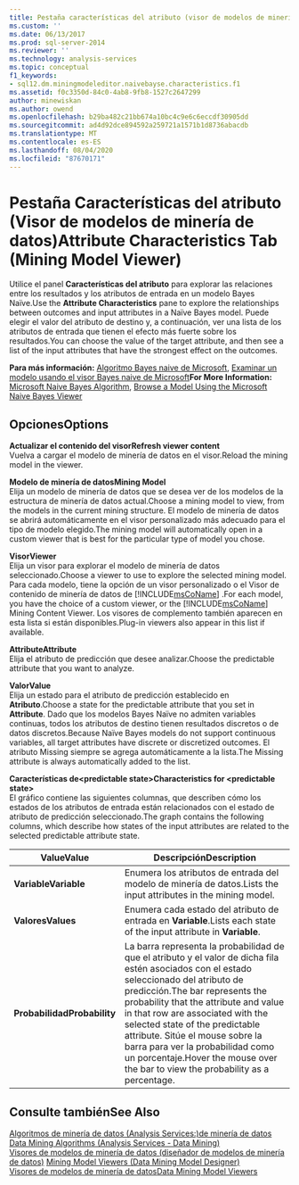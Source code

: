 ```yaml
---
title: Pestaña características del atributo (visor de modelos de minería de datos) | Microsoft Docs
ms.custom: ''
ms.date: 06/13/2017
ms.prod: sql-server-2014
ms.reviewer: ''
ms.technology: analysis-services
ms.topic: conceptual
f1_keywords:
- sql12.dm.miningmodeleditor.naivebayse.characteristics.f1
ms.assetid: f0c3350d-84c0-4ab8-9fb8-1527c2647299
author: minewiskan
ms.author: owend
ms.openlocfilehash: b29ba482c21bb674a10bc4c9e6c6eccdf30905dd
ms.sourcegitcommit: ad4d92dce894592a259721a1571b1d8736abacdb
ms.translationtype: MT
ms.contentlocale: es-ES
ms.lasthandoff: 08/04/2020
ms.locfileid: "87670171"
---
```

# <a name="attribute-characteristics-tab-mining-model-viewer"></a><span data-ttu-id="4412e-102">Pestaña Características del atributo (Visor de modelos de minería de datos)</span><span class="sxs-lookup"><span data-stu-id="4412e-102">Attribute Characteristics Tab (Mining Model Viewer)</span></span>
  <span data-ttu-id="4412e-103">Utilice el panel **Características del atributo** para explorar las relaciones entre los resultados y los atributos de entrada en un modelo Bayes Naïve.</span><span class="sxs-lookup"><span data-stu-id="4412e-103">Use the **Attribute Characteristics** pane to explore the relationships between outcomes and input attributes in a Naïve Bayes model.</span></span> <span data-ttu-id="4412e-104">Puede elegir el valor del atributo de destino y, a continuación, ver una lista de los atributos de entrada que tienen el efecto más fuerte sobre los resultados.</span><span class="sxs-lookup"><span data-stu-id="4412e-104">You can choose the value of the target attribute, and then see a list of the input attributes that have the strongest effect on the outcomes.</span></span>  
  
 <span data-ttu-id="4412e-105">**Para más información:** [Algoritmo Bayes naive de Microsoft](data-mining/microsoft-naive-bayes-algorithm.md), [Examinar un modelo usando el visor Bayes naive de Microsoft](data-mining/browse-a-model-using-the-microsoft-naive-bayes-viewer.md)</span><span class="sxs-lookup"><span data-stu-id="4412e-105">**For More Information:** [Microsoft Naive Bayes Algorithm](data-mining/microsoft-naive-bayes-algorithm.md), [Browse a Model Using the Microsoft Naive Bayes Viewer](data-mining/browse-a-model-using-the-microsoft-naive-bayes-viewer.md)</span></span>  
  
## <a name="options"></a><span data-ttu-id="4412e-106">Opciones</span><span class="sxs-lookup"><span data-stu-id="4412e-106">Options</span></span>  
 <span data-ttu-id="4412e-107">**Actualizar el contenido del visor**</span><span class="sxs-lookup"><span data-stu-id="4412e-107">**Refresh viewer content**</span></span>  
 <span data-ttu-id="4412e-108">Vuelva a cargar el modelo de minería de datos en el visor.</span><span class="sxs-lookup"><span data-stu-id="4412e-108">Reload the mining model in the viewer.</span></span>  
  
 <span data-ttu-id="4412e-109">**Modelo de minería de datos**</span><span class="sxs-lookup"><span data-stu-id="4412e-109">**Mining Model**</span></span>  
 <span data-ttu-id="4412e-110">Elija un modelo de minería de datos que se desea ver de los modelos de la estructura de minería de datos actual.</span><span class="sxs-lookup"><span data-stu-id="4412e-110">Choose a mining model to view, from the models in the current mining structure.</span></span> <span data-ttu-id="4412e-111">El modelo de minería de datos se abrirá automáticamente en el visor personalizado más adecuado para el tipo de modelo elegido.</span><span class="sxs-lookup"><span data-stu-id="4412e-111">The mining model will automatically open in a custom viewer that is best for the particular type of model you chose.</span></span>  
  
 <span data-ttu-id="4412e-112">**Visor**</span><span class="sxs-lookup"><span data-stu-id="4412e-112">**Viewer**</span></span>  
 <span data-ttu-id="4412e-113">Elija un visor para explorar el modelo de minería de datos seleccionado.</span><span class="sxs-lookup"><span data-stu-id="4412e-113">Choose a viewer to use to explore the selected mining model.</span></span> <span data-ttu-id="4412e-114">Para cada modelo, tiene la opción de un visor personalizado o el Visor de contenido de minería de datos de [!INCLUDE[msCoName](../includes/msconame-md.md)] .</span><span class="sxs-lookup"><span data-stu-id="4412e-114">For each model, you have the choice of a custom viewer, or the [!INCLUDE[msCoName](../includes/msconame-md.md)] Mining Content Viewer.</span></span> <span data-ttu-id="4412e-115">Los visores de complemento también aparecen en esta lista si están disponibles.</span><span class="sxs-lookup"><span data-stu-id="4412e-115">Plug-in viewers also appear in this list if available.</span></span>  
  
 <span data-ttu-id="4412e-116">**Attribute**</span><span class="sxs-lookup"><span data-stu-id="4412e-116">**Attribute**</span></span>  
 <span data-ttu-id="4412e-117">Elija el atributo de predicción que desee analizar.</span><span class="sxs-lookup"><span data-stu-id="4412e-117">Choose the predictable attribute that you want to analyze.</span></span>  
  
 <span data-ttu-id="4412e-118">**Valor**</span><span class="sxs-lookup"><span data-stu-id="4412e-118">**Value**</span></span>  
 <span data-ttu-id="4412e-119">Elija un estado para el atributo de predicción establecido en **Atributo**.</span><span class="sxs-lookup"><span data-stu-id="4412e-119">Choose a state for the predictable attribute that you set in **Attribute**.</span></span> <span data-ttu-id="4412e-120">Dado que los modelos Bayes Naïve no admiten variables continuas, todos los atributos de destino tienen resultados discretos o de datos discretos.</span><span class="sxs-lookup"><span data-stu-id="4412e-120">Because Naïve Bayes models do not support continuous variables, all target attributes have discrete or discretized outcomes.</span></span> <span data-ttu-id="4412e-121">El atributo Missing siempre se agrega automáticamente a la lista.</span><span class="sxs-lookup"><span data-stu-id="4412e-121">The Missing attribute is always automatically added to the list.</span></span>  
  
 <span data-ttu-id="4412e-122">**Características de\<predictable state>**</span><span class="sxs-lookup"><span data-stu-id="4412e-122">**Characteristics for \<predictable state>**</span></span>  
 <span data-ttu-id="4412e-123">El gráfico contiene las siguientes columnas, que describen cómo los estados de los atributos de entrada están relacionados con el estado de atributo de predicción seleccionado.</span><span class="sxs-lookup"><span data-stu-id="4412e-123">The graph contains the following columns, which describe how states of the input attributes are related to the selected predictable attribute state.</span></span>  
  
|<span data-ttu-id="4412e-124">Value</span><span class="sxs-lookup"><span data-stu-id="4412e-124">Value</span></span>|<span data-ttu-id="4412e-125">Descripción</span><span class="sxs-lookup"><span data-stu-id="4412e-125">Description</span></span>|  
|-----------|-----------------|  
|<span data-ttu-id="4412e-126">**Variable**</span><span class="sxs-lookup"><span data-stu-id="4412e-126">**Variable**</span></span>|<span data-ttu-id="4412e-127">Enumera los atributos de entrada del modelo de minería de datos.</span><span class="sxs-lookup"><span data-stu-id="4412e-127">Lists the input attributes in the mining model.</span></span>|  
|<span data-ttu-id="4412e-128">**Valores**</span><span class="sxs-lookup"><span data-stu-id="4412e-128">**Values**</span></span>|<span data-ttu-id="4412e-129">Enumera cada estado del atributo de entrada en **Variable**.</span><span class="sxs-lookup"><span data-stu-id="4412e-129">Lists each state of the input attribute in **Variable**.</span></span>|  
|<span data-ttu-id="4412e-130">**Probabilidad**</span><span class="sxs-lookup"><span data-stu-id="4412e-130">**Probability**</span></span>|<span data-ttu-id="4412e-131">La barra representa la probabilidad de que el atributo y el valor de dicha fila estén asociados con el estado seleccionado del atributo de predicción.</span><span class="sxs-lookup"><span data-stu-id="4412e-131">The bar represents the probability that the attribute and value in that row are associated with the selected state of the predictable attribute.</span></span> <span data-ttu-id="4412e-132">Sitúe el mouse sobre la barra para ver la probabilidad como un porcentaje.</span><span class="sxs-lookup"><span data-stu-id="4412e-132">Hover the mouse over the bar to view the probability as a percentage.</span></span>|  
  
## <a name="see-also"></a><span data-ttu-id="4412e-133">Consulte también</span><span class="sxs-lookup"><span data-stu-id="4412e-133">See Also</span></span>  
 <span data-ttu-id="4412e-134">[Algoritmos de minería de datos &#40;Analysis Services:&#41;de minería de datos](data-mining/data-mining-algorithms-analysis-services-data-mining.md) </span><span class="sxs-lookup"><span data-stu-id="4412e-134">[Data Mining Algorithms &#40;Analysis Services - Data Mining&#41;](data-mining/data-mining-algorithms-analysis-services-data-mining.md) </span></span>  
 <span data-ttu-id="4412e-135">[Visores de modelos de minería de datos &#40;diseñador de modelos de minería de datos&#41;](mining-model-viewers-data-mining-model-designer.md) </span><span class="sxs-lookup"><span data-stu-id="4412e-135">[Mining Model Viewers &#40;Data Mining Model Designer&#41;](mining-model-viewers-data-mining-model-designer.md) </span></span>  
 [<span data-ttu-id="4412e-136">Visores de modelos de minería de datos</span><span class="sxs-lookup"><span data-stu-id="4412e-136">Data Mining Model Viewers</span></span>](data-mining/data-mining-model-viewers.md)  
  
  
